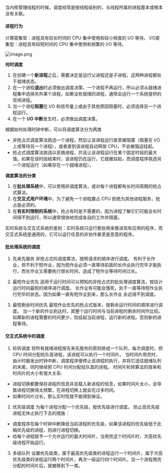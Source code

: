 当内核管理线程的时候，调度经常是按线程级别的，与线程所属的进程基本或根本没有关联。

#### 进程行为
计算密集型：进程具有较长时间的 CPU 集中使用和较小频度的 I/O 等待。
I/O密集型：进程具有较短时间的 CPU 集中使用和频繁的 I/O 等待。

![image.png](https://s2.loli.net/2021/12/26/3OxIsLYvqfVba5U.png)

**何时调度**
1. 在创建一个**新进程**之后，需要决定是运行父进程还是子进程，这两种进程都处于就绪状态。
2. 在一个进程**退出**时必须做出调度决策，一个进程不再运行，所以必须从就绪进程集中选择另外某个进程，如果没有就绪的进程，通常会运行一个系统提供的空闲进程。
3. 当一个进程**阻塞**在 I/O 和信号量上或由于其他原因阻塞时，必须选择另一个进程运行。
4. 在一个 **I/O 中断**发生时，必须做出调度决策。

根据如何处理时钟中断，可以将调度算法分为两类
* 非抢占式调度算法挑选一个进程，然后让该进程运行直至被阻塞（阻塞在 I/O 上或等待另一个进程），或者直到该进程自动释放 CPU，不会被强迫挂起。
* 抢占式调度算法挑选以恶搞进程，并且让该进程运行在某个固定时段的最大值。如果在该时段结束时，该进程仍在运行，它就被挂起，而调度程序挑选另一个进程运行（如果存在一个就绪进程）。

**调度算法的分类**
1. 在**批处理系统**中，可以使用非调度算法，或对每个进程都有长时间周期的抢占式算法。
2. 在**交互式用户环境**中，为了避免一个进程霸占 CPU 拒绝为其他进程服务，抢占是必须的。
3. 在**有实时限制的系统**中，抢占有时是不需要的，因为进程了解它们可能会长时间得不到运行，所以通常很快地完成各自的工作并阻塞。

实时系统与交互式系统的差别：实时系统只运行那些用来推进现有应用的程序，而交互式系统是通用的，它可以运行任意的非协作甚至是恶意的程序。

#### 批处理系统的调度
1. 先来先服务
非抢占式的调度算法，按照请求的顺序进行调度。
有利于长作业，但不利于短作业，因为短作业必须一直等待前面的长作业执行完毕才能执行，而长作业又需要执行很长时间，造成了短作业等待时间过长。

2. 最短作业优先
适用于运行时间可以预知的非抢占式的批处理调度算法，按估计运行时间最短的顺序进行调度。
长作业有可能会饿死，处于一直等待短作业执行完毕的状态。因为如果一直有短作业到来，那么长作业 永远得不到调度。

3. 最短剩余时间优先
最短作业优先的抢占式版本，按剩余运行时间的顺序进行调度。 当一个新的作业到达时，其整个运行时间与当前进程的剩余时间作比较。 
如果新的进程需要的时间更少，则挂起当前进程，运行新的进程。否则新的进程等待。

#### 交互式系统中的调度
 1. 轮转调度
将所有就绪进程按先来先服务的原则排成一个队列，每次调度时，把 CPU 时间分配给队首进程，该进程可以执行一个时间片。 当时间片用完时，由计时器发出时钟中断，调度程序便停止该进程的执行，并将它送往就绪队列的末尾，同时继续把 CPU 时间分配给队首的进程。 
时间片轮转算法的效率和时间片的大小有很大关系:
* 进程切换都要保存进程的信息并且载入新进程的信息，如果时间片太小，会导致进程切换得太频繁，在进程切换上就会花过多时间。
* 如果时间片过长，那么实时性就不能得到保证。

2. 优先级调度
为每个进程分配一个优先级，按优先级进行调度。
防止高优先级进程无休止执行下去的措施：
* 调度程序在每个时钟中断降低当前进程的优先级，如果该进程的优先级低于此稿优先级的进程，则进行进程切换。
* 给每个进程赋予一个允许运行的最大时间片，当用完这个时间片时，次高优先级进程开始运行。

3. 多级队列
设置优先级类，属于最高优先级类的进程运行一个时间片，属于次高优先级类的进程运行两个时间片，再次一级运行四个时间片。当一个进程用完分配的时间片后，就被移到下一类。





